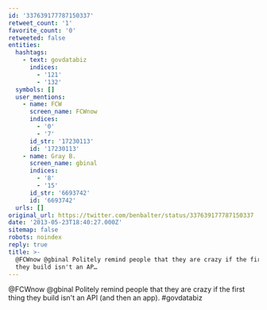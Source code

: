```yaml
---
id: '337639177787150337'
retweet_count: '1'
favorite_count: '0'
retweeted: false
entities:
  hashtags:
    - text: govdatabiz
      indices:
        - '121'
        - '132'
  symbols: []
  user_mentions:
    - name: FCW
      screen_name: FCWnow
      indices:
        - '0'
        - '7'
      id_str: '17230113'
      id: '17230113'
    - name: Gray B.
      screen_name: gbinal
      indices:
        - '8'
        - '15'
      id_str: '6693742'
      id: '6693742'
  urls: []
original_url: https://twitter.com/benbalter/status/337639177787150337
date: '2013-05-23T18:40:27.000Z'
sitemap: false
robots: noindex
reply: true
title: >-
  @FCWnow @gbinal Politely remind people that they are crazy if the first thing
  they build isn't an AP…
---
```


@FCWnow @gbinal Politely remind people that they are crazy if the first thing they build isn't an API (and then an app). #govdatabiz